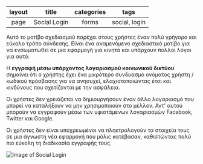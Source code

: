 
|layout|title|categories|tags
|:---: |:---:| :---:    |:---:|
|page|Social Login|forms|social, login|

Αυτό το μοτίβο σχεδιασμού παρέχει στους χρήστες έναν πολύ γρήγορο και εύκολο τρόπο σύνδεσης. Είναι ένα αναμενόμενο σχεδιαστικό μοτίβο 
για να ενσωματωθεί σε μια εφαρμογή για κινητά και υπάρχουν πολλοί λόγοι για αυτό:

Η **εγγραφή μέσω υπάρχοντος λογαριασμού κοινωνικού δικτύου** σημαίνει ότι ο χρήστης έχει ένα μικρότερο συνδυασμό ονόματος χρήστη / κωδικού 
πρόσβασης για να ανησυχεί, ελαχιστοποιώντας έτσι και κινδύνους που σχετίζονται με την ασφάλεια.

Οι χρήστες δεν χρειάζεται να δημιουργήσουν έναν άλλο λογαριασμό που μπορεί να καταλήξουν να μην χρησιμοποιούν στο μέλλον. 
Αντ' αυτού μπορούν να εγγραφούν μέσω των υφιστάμενων λογαριασμών Facebook, Twitter και Google.

Οι χρήστες δεν είναι υποχρεωμένοι να πληκτρολογούν τα στοιχεία τους σε μια άγνωστη νέα εφαρμογή που μόλις κατέβασαν, καθιστώντας πολύ 
πιο εύκολη τη διαδικασία εγγραφής τους.


![Image of Social Login](https://github.com/std123924/pibookgr/blob/gh-pages/images/social-login.jpg)
